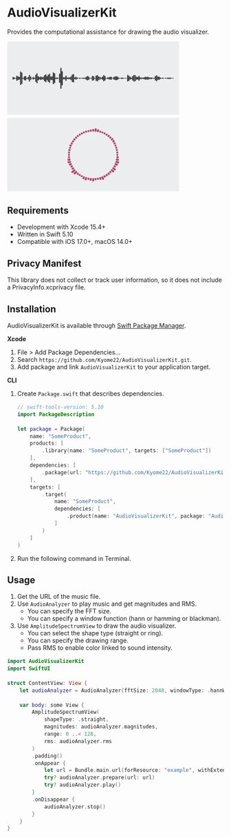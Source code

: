# AudioVisualizerKit

Provides the computational assistance for drawing the audio visualizer.

<img src="Screenshots/sample.png" width="400px" />

## Requirements

- Development with Xcode 15.4+
- Written in Swift 5.10
- Compatible with iOS 17.0+, macOS 14.0+

## Privacy Manifest

This library does not collect or track user information, so it does not include a PrivacyInfo.xcprivacy file.

## Installation

AudioVisualizerKit is available through [Swift Package Manager](https://github.com/apple/swift-package-manager/).

**Xcode**

1. File > Add Package Dependencies…
2. Search `https://github.com/Kyome22/AudioVisualizerKit.git`.
3. Add package and link `AudioVisualizerKit` to your application target.

**CLI**

1. Create `Package.swift` that describes dependencies.

   ```swift
   // swift-tools-version: 5.10
   import PackageDescription

   let package = Package(
       name: "SomeProduct",
       products: [
           .library(name: "SomeProduct", targets: ["SomeProduct"])
       ],
       dependencies: [
           .package(url: "https://github.com/Kyome22/AudioVisualizerKit.git", exact: "1.0.0")
       ],
       targets: [
           .target(
               name: "SomeProduct",
               dependencies: [
                   .product(name: "AudioVisualizerKit", package: "AudioVisualizerKit")
               ]
           )
       ]
   )
   ```

2. Run the following command in Terminal.

## Usage

1. Get the URL of the music file.
2. Use `AudioAnalyzer` to play music and get magnitudes and RMS.
   - You can specify the FFT size.
   - You can specify a window function (hann or hamming or blackman).
3. Use `AmplitudeSpectrumView` to draw the audio visualizer.
   - You can select the shape type (straight or ring). 
   - You can specify the drawing range.
   - Pass RMS to enable color linked to sound intensity.

```swift
import AudioVisualizerKit
import SwiftUI

struct ContentView: View {
    let audioAnalyzer = AudioAnalyzer(fftSize: 2048, windowType: .hannWindow)

    var body: some View {
        AmplitudeSpectrumView(
            shapeType: .straight,
            magnitudes: audioAnalyzer.magnitudes,
            range: 0 ..< 128,
            rms: audioAnalyzer.rms
        )
        .padding()
        .onAppear {
            let url = Bundle.main.url(forResource: "example", withExtension: "mp3")!
            try? audioAnalyzer.prepare(url: url)
            try? audioAnalyzer.play()
        }
        .onDisappear {
            audioAnalyzer.stop()
        }
    }
}
```
